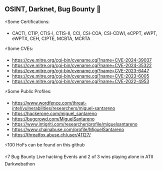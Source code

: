 ## OSINT, Darknet, Bug Bounty 👋

⚡Some Certifications:
- CACTI, CTIP, CTIS-I, CTIS-II, CCI, CSI-COA, CSI-CDWI, eCPPT, eWPT, eWPTX, CEH, C)PTE, MCBTA, MCRTA

⚡Some CVEs:
- https://cve.mitre.org/cgi-bin/cvename.cgi?name=CVE-2024-39037
- https://cve.mitre.org/cgi-bin/cvename.cgi?name=CVE-2024-35322
- https://cve.mitre.org/cgi-bin/cvename.cgi?name=CVE-2023-6447
- https://cve.mitre.org/cgi-bin/cvename.cgi?name=CVE-2023-6005
- https://cve.mitre.org/cgi-bin/cvename.cgi?name=CVE-2022-4953

⚡Some Public Profiles:
  - https://www.wordfence.com/threat-intel/vulnerabilities/researchers/miguel-santareno
  - https://hackerone.com/miguel_santareno
  - https://bugcrowd.com/MiguelSantareno
  - https://www.intigriti.com/researcher/profile/miguelsantareno
  - https://www.chainabuse.com/profile/MiguelSantareno
  - https://threatfox.abuse.ch/user/41127/

⚡100 HoFs can be found on this github

⚡7 Bug Bounty Live hacking Events and 2 of 3 wins playing alone in ATII Darkwebathon
